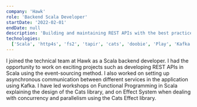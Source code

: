 ```yaml
---
company: 'Hawk'
role: 'Backend Scala Developer'
startDate: '2022-02-01'
endDate: null
description: 'Building and maintaining REST APIs with the best practices in Scala and functional programming, organizing and leading workshops on functional programming and effect system'
technologies:
  ['Scala', 'http4s', 'fs2', 'tapir', 'cats', 'doobie', 'Play', 'Kafka']
---
```


I joined the technical team at Hawk as a Scala backend developer. I had the opportunity to work on exciting projects such as developing REST APIs in Scala using the event-sourcing method. I also worked on setting up asynchronous communication between different services in the application using Kafka. I have led workshops on Functional Programming in Scala explaining the design of the Cats library, and on Effect System when dealing with concurrency and parallelism using the Cats Effect library.
